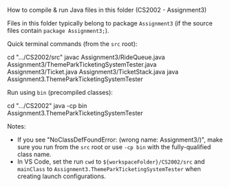 How to compile & run Java files in this folder (CS2002 - Assignment3)

Files in this folder typically belong to package `Assignment3` (if the source files contain `package Assignment3;`).

Quick terminal commands (from the `src` root):

   cd ".../CS2002/src"
   javac Assignment3/RideQueue.java Assignment3/ThemeParkTicketingSystemTester.java Assignment3/Ticket.java Assignment3/TicketStack.java
   java Assignment3.ThemeParkTicketingSystemTester

Run using `bin` (precompiled classes):

   cd ".../CS2002"
   java -cp bin Assignment3.ThemeParkTicketingSystemTester

Notes:
- If you see "NoClassDefFoundError: <name> (wrong name: Assignment3/<name>)", make sure you run from the `src` root or use `-cp bin` with the fully-qualified class name.
- In VS Code, set the run `cwd` to `${workspaceFolder}/CS2002/src` and `mainClass` to `Assignment3.ThemeParkTicketingSystemTester` when creating launch configurations.
